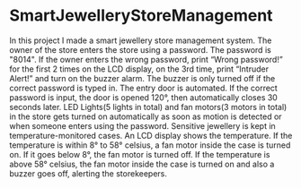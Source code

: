 # SmartJewelleryStoreManagement
In this project I made a smart jewellery store management system. The owner of the store enters the store using a password. The password is "8014". If the owner enters the wrong 
password, print “Wrong password!” for the first 2 times on the LCD display, on the 3rd time, print “Intruder Alert!” and turn on the buzzer alarm. The buzzer is only turned off 
if the correct password is typed in. The entry door is automated. If the correct password is input, the door is opened 120°, then automatically closes 30 seconds later. LED 
Lights(5 lights in total) and fan motors(3 motors in total) in the store gets turned on automatically as soon as motion is detected or when someone enters using the password. 
Sensitive jewellery is kept in temperature-monitored cases. An LCD display shows the temperature. If the temperature is within 8° to 58° celsius, a fan motor inside the case is 
turned on. If it goes below 8°, the fan motor is turned off. If the temperature is above 58° celsius, the fan motor inside the case is turned on and also a buzzer goes off, 
alerting the storekeepers.
